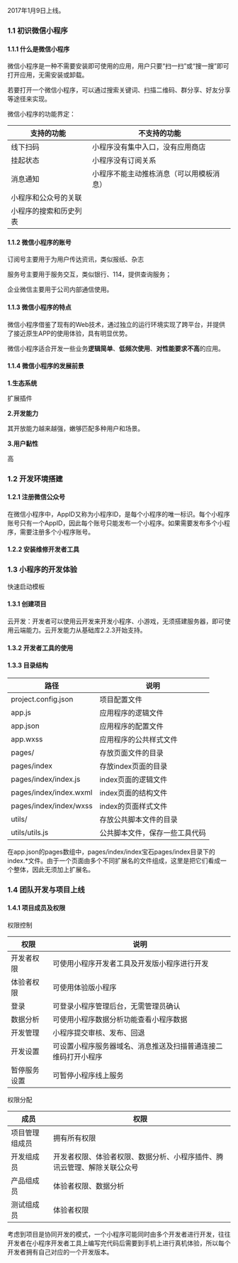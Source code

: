 2017年1月9日上线。

### 1.1 初识微信小程序

#### 1.1.1 什么是微信小程序

微信小程序是一种不需要安装即可使用的应用，用户只要“扫一扫”或“搜一搜”即可打开应用，无需安装或卸载。

若要打开一个微信小程序，可以通过搜索关键词、扫描二维码、群分享、好友分享等途径来实现。

微信小程序的功能界定：

| 支持的功能             | 不支持的功能                             |
| ---------------------- | ---------------------------------------- |
| 线下扫码               | 小程序没有集中入口，没有应用商店         |
| 挂起状态               | 小程序没有订阅关系                       |
| 消息通知               | 小程序不能主动推栋消息（可以用模板消息） |
| 小程序和公众号的关联   |                                          |
| 小程序的搜索和历史列表 |                                          |

#### 1.1.2 微信小程序的账号

订阅号主要用于为用户传达资讯，类似报纸、杂志

服务号主要用于服务交互，类似银行、114，提供查询服务；

企业微信主要用于公司内部通信使用。

#### 1.1.3 微信小程序的特点

微信小程序借鉴了现有的Web技术，通过独立的运行环境实现了跨平台，并提供了接近原生APP的使用体验，具有明显优势。

微信小程序适合开发一些业务**逻辑简单**、**低频次使用**、**对性能要求不高**的应用。

#### 1.1.4 微信小程序的发展前景

**1.生态系统**

扩展插件

**2.开发能力**

其开放能力越来越强，嫩够匹配多种用户和场景。

**3.用户黏性**

高

### 1.2 开发环境搭建

#### 1.2.1 注册微信公众号

在微信小程序中，AppID又称为小程序ID，是每个小程序的唯一标识。每个小程序账号只有一个AppID，因此每个账号只能发布一个小程序。如果需要发布多个小程序，需要注册多个小程序账号。

#### 1.2.2 安装维修开发者工具

### 1.3 小程序的开发体验

快速启动模板

#### 1.3.1 创建项目

云开发：开发者可以使用云开发来开发小程序、小游戏，无须搭建服务器，即可使用云端能力。云开发能力从基础库2.2.3开始支持。

#### 1.3.2 开发者工具的使用

#### 1.3.3 目录结构

| 路径                   | 说明                           |
| ---------------------- | ------------------------------ |
| project.config.json    | 项目配置文件                   |
| app.js                 | 应用程序的逻辑文件             |
| app.json               | 应用程序的配置文件             |
| app.wxss               | 应用程序的公共样式文件         |
| pages/                 | 存放页面文件的目录             |
| pages/index            | 存放index页面的目录            |
| pages/index/index.js   | index页面的逻辑文件            |
| pages/index/index.wxml | index页面的结构文件            |
| pages/index/index/wxss | index的页面样式文件            |
| utils/                 | 存放公共脚本文件的目录         |
| utils/utils.js         | 公共脚本文件，保存一些工具代码 |

在app.json的pages数组中，pages/index/index宝石pages/index目录下的index.*文件。由于一个页面由多个不同扩展名的文件组成，这里是把它们看成一个整体，因此无须加上扩展名。

### 1.4 团队开发与项目上线

#### 1.4.1 项目成员及权限

权限控制

| 权限         | 说明                                                         |
| ------------ | ------------------------------------------------------------ |
| 开发者权限   | 可使用小程序开发者工具及开发版小程序进行开发                 |
| 体验者权限   | 可使用体验版小程序                                           |
| 登录         | 可登录小程序管理后台，无需管理员确认                         |
| 数据分析     | 可使用小程序数据分析功能查看小程序数据                       |
| 开发管理     | 小程序提交审核、发布、回退                                   |
| 开发设置     | 可设置小程序服务器域名、消息推送及扫描普通连接二维码打开小程序 |
| 暂停服务设置 | 可暂停小程序线上服务                                         |

权限分配

| 成员           | 权限                                                         |
| -------------- | ------------------------------------------------------------ |
| 项目管理组成员 | 拥有所有权限                                                 |
| 开发组成员     | 开发者权限、体验者权限、数据分析、小程序插件、腾讯云管理、解除关联公众号 |
| 产品组成员     | 体验者权限、数据分析                                         |
| 测试组成员     | 体验者权限                                                   |

考虑到项目是协同开发的模式，一个小程序可能同时由多个开发者进行开发，往往开发者在小程序开发者工具上编写完代码后需要到手机上进行真机体验，所以每个开发者拥有自己对应的一个开发版本。